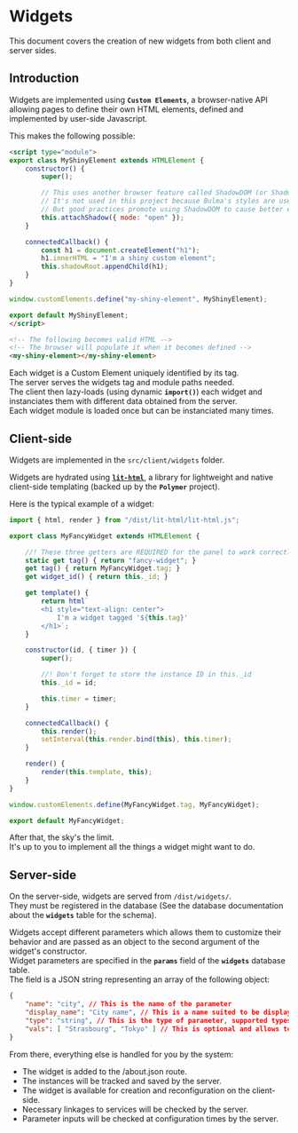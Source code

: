 # Widgets

This document covers the creation of new widgets from both client and server sides.

## Introduction

Widgets are implemented using **`Custom Elements`**, a browser-native API allowing pages to define their own HTML elements, defined and implemented by user-side Javascript.

This makes the following possible:
```html
<script type="module">
export class MyShinyElement extends HTMLElement {
    constructor() {
        super();

        // This uses another browser feature called ShadowDOM (or ShadowRoot)
        // It's not used in this project because Bulma's styles are used
        // But good practices promote using ShadowDOM to cause better encapsulation of styles
        this.attachShadow({ mode: "open" });
    }

    connectedCallback() {
        const h1 = document.createElement("h1");
        h1.innerHTML = "I'm a shiny custom element";
        this.shadowRoot.appendChild(h1);
    }
}

window.customElements.define("my-shiny-element", MyShinyElement);

export default MyShinyElement;
</script>

<!-- The following becomes valid HTML -->
<!-- The browser will populate it when it becomes defined -->
<my-shiny-element></my-shiny-element>
```

Each widget is a Custom Element uniquely identified by its tag.  
The server serves the widgets tag and module paths needed.  
The client then lazy-loads (using dynamic **`import()`**) each widget and instanciates them with different data obtained from the server.  
Each widget module is loaded once but can be instanciated many times.  

## Client-side

Widgets are implemented in the `src/client/widgets` folder.  

Widgets are hydrated using [**`lit-html`**](https://github.com/Polymer/lit-html), a library for lightweight and native client-side templating (backed up by the **`Polymer`** project).

Here is the typical example of a widget:
```javascript
import { html, render } from "/dist/lit-html/lit-html.js";

export class MyFancyWidget extends HTMLElement {

    //! These three getters are REQUIRED for the panel to work correctly
    static get tag() { return "fancy-widget"; }
    get tag() { return MyFancyWidget.tag; }
    get widget_id() { return this._id; }

    get template() {
        return html`
        <h1 style="text-align: center">
            I'm a widget tagged '${this.tag}'
        </h1>`;
    }

    constructor(id, { timer }) {
        super();

        //! Don't forget to store the instance ID in this._id
        this._id = id;

        this.timer = timer;
    }

    connectedCallback() {
        this.render();
        setInterval(this.render.bind(this), this.timer);
    }

    render() {
        render(this.template, this);
    }
}

window.customElements.define(MyFancyWidget.tag, MyFancyWidget);

export default MyFancyWidget;
```

After that, the sky's the limit.  
It's up to you to implement all the things a widget might want to do.

## Server-side

On the server-side, widgets are served from `/dist/widgets/`.  
They must be registered in the database (See the database documentation about the **`widgets`** table for the schema).  

Widgets accept different parameters which allows them to customize their behavior and are passed as an object to the second argument of the widget's constructor.  
Widget parameters are specified in the **`params`** field of the **`widgets`** database table.  
The field is a JSON string representing an array of the following object:
```json
{
    "name": "city", // This is the name of the parameter
    "display_name": "City name", // This is a name suited to be displayed to the user
    "type": "string", // This is the type of parameter, supported types are "string" and "integer"
    "vals": [ "Strasbourg", "Tokyo" ] // This is optional and allows to show a dropdown instead of a raw input to the user
}
```

From there, everything else is handled for you by the system:
- The widget is added to the /about.json route.
- The instances will be tracked and saved by the server.
- The widget is available for creation and reconfiguration on the client-side.
- Necessary linkages to services will be checked by the server.
- Parameter inputs will be checked at configuration times by the server.
